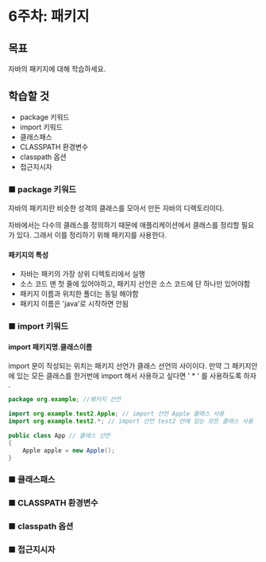 # 6주차: 패키지

## 목표

자바의 패키지에 대해 학습하세요.

## 학습할 것
- package 키워드
- import 키워드
- 클래스패스
- CLASSPATH 환경변수
- classpath 옵션
- 접근지시자

### ■ package 키워드

자바의 패키지란 비슷한 성격의 클래스를 모아서 만든 자바의 디렉토리이다.

자바에서는 다수의 클래스를 정의하기 때문에 애플리케이션에서 클래스를 정리할 필요가 있다. 그래서 이를 정리하기 위해 패키지를 사용한다.

#### 패키지의 특성

- 자바는 패키의 가장 상위 디렉토리에서 실행
- 소스 코드 맨 첫 줄에 있어야하고, 패키지 선언은 소스 코드에 단 하나만 있어야함
- 패키지 이름과 위치한 폴더는 동일 해야함
- 패키지 이름은 'java'로 시작하면 안됨

### ■ import 키워드

#### import 패키지명.클래스이름

import 문이 작성되는 위치는 패키지 선언가 클래스 선언의 사이이다.
만약 그 패키지안에 있는 모든 클래스를 한거번에 import 해서 사용하고 싶다면 ' * ' 를 사용하도록 하자 .

```java
package org.example; //패키지 선언

import org.example.test2.Apple; // import 선언 Apple 클래스 사용
import org.example.test2.*; // import 선언 test2 안에 있는 모든 클래스 사용

public class App // 클래스 선언
{
    Apple apple = new Apple();
}
```

### ■ 클래스패스

### ■ CLASSPATH 환경변수

### ■ classpath 옵션

### ■ 접근지시자